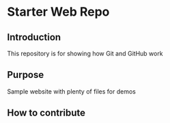 # Starter Web Repo

##  Introduction

This repository is for showing how Git and GitHub work

## Purpose

Sample website with plenty of files for demos

## How to contribute